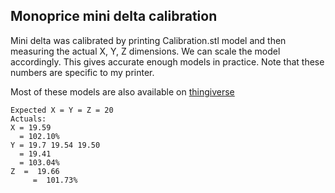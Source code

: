## Monoprice mini delta calibration
Mini delta was calibrated by printing Calibration.stl model and then measuring the actual X, Y, Z dimensions. We can scale the model accordingly. This gives accurate enough models in practice. Note that these numbers are specific to my printer.

Most of these models are also available on [thingiverse](https://www.thingiverse.com/nsethi/designs)

```
Expected X = Y = Z = 20
Actuals:
X = 19.59
  = 102.10%
Y = 19.7 19.54 19.50
  = 19.41
  = 103.04%
Z  =  19.66
     =  101.73%
```